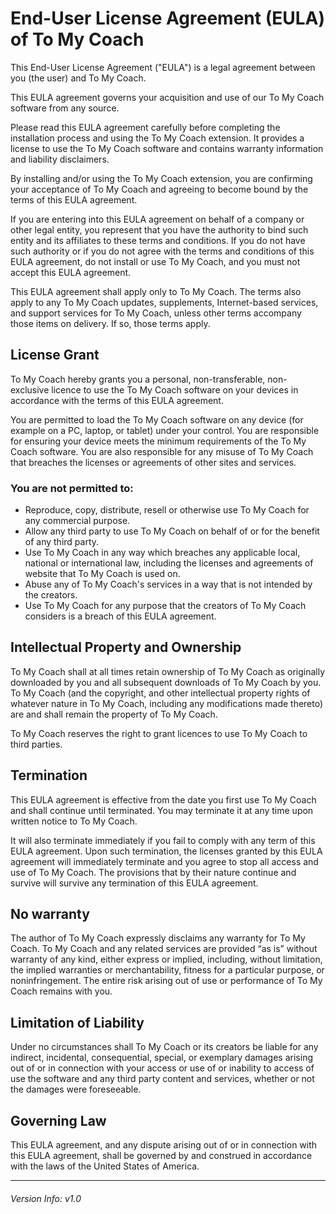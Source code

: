 # End-User License Agreement (EULA) of To My Coach

This End-User License Agreement ("EULA") is a legal agreement between you (the user) and To My Coach.

This EULA agreement governs your acquisition and use of our To My Coach software from any source.

Please read this EULA agreement carefully before completing the installation process and using the To My Coach extension. It provides a license to use the To My Coach software and contains warranty information and liability disclaimers.

By installing and/or using the To My Coach extension, you are confirming your acceptance of To My Coach and agreeing to become bound by the terms of this EULA agreement.

If you are entering into this EULA agreement on behalf of a company or other legal entity, you represent that you have the authority to bind such entity and its affiliates to these terms and conditions. If you do not have such authority or if you do not agree with the terms and conditions of this EULA agreement, do not install or use To My Coach, and you must not accept this EULA agreement.

This EULA agreement shall apply only to To My Coach. The terms also apply to any To My Coach updates, supplements, Internet-based services, and support services for To My Coach, unless other terms accompany those items on delivery. If so, those terms apply.

## License Grant
To My Coach hereby grants you a personal, non-transferable, non-exclusive licence to use the To My Coach software on your devices in accordance with the terms of this EULA agreement.

You are permitted to load the To My Coach software on any device (for example on a PC, laptop, or tablet) under your control. You are responsible for ensuring your device meets the minimum requirements of the To My Coach software. You are also responsible for any misuse of To My Coach that breaches the licenses or agreements of other sites and services.

### You are not permitted to:

- Reproduce, copy, distribute, resell or otherwise use To My Coach for any commercial purpose.
- Allow any third party to use To My Coach on behalf of or for the benefit of any third party.
- Use To My Coach in any way which breaches any applicable local, national or international law, including the licenses and agreements of website that To My Coach is used on.
- Abuse any of To My Coach's services in a way that is not intended by the creators.
- Use To My Coach for any purpose that the creators of To My Coach considers is a breach of this EULA agreement.

## Intellectual Property and Ownership
To My Coach shall at all times retain ownership of To My Coach as originally downloaded by you and all subsequent downloads of To My Coach by you. To My Coach (and the copyright, and other intellectual property rights of whatever nature in To My Coach, including any modifications made thereto) are and shall remain the property of To My Coach.

To My Coach reserves the right to grant licences to use To My Coach to third parties.

## Termination
This EULA agreement is effective from the date you first use To My Coach and shall continue until terminated. You may terminate it at any time upon written notice to To My Coach.

It will also terminate immediately if you fail to comply with any term of this EULA agreement. Upon such termination, the licenses granted by this EULA agreement will immediately terminate and you agree to stop all access and use of To My Coach. The provisions that by their nature continue and survive will survive any termination of this EULA agreement.

## No warranty
The author of To My Coach expressly disclaims any warranty for To My Coach. To My Coach and any related services are provided “as is” without warranty of any kind, either express or implied, including, without limitation, the implied warranties or merchantability, fitness for a particular purpose, or noninfringement. The entire risk arising out of use or performance of To My Coach remains with you.

## Limitation of Liability
Under no circumstances shall To My Coach or its creators be liable for any indirect, incidental, consequential, special, or exemplary damages arising out of or in connection with your access or use of or inability to access of use the software and any third party content and services, whether or not the damages were foreseeable.

## Governing Law
This EULA agreement, and any dispute arising out of or in connection with this EULA agreement, shall be governed by and construed in accordance with the laws of the United States of America.  


---
###### Version Info: v1.0